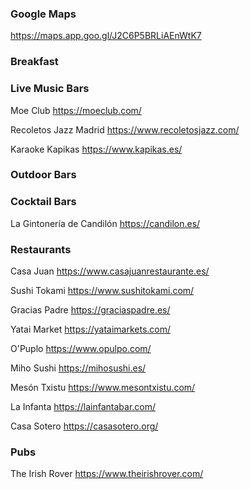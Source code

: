 ### Google Maps
https://maps.app.goo.gl/J2C6P5BRLiAEnWtK7


### Breakfast


### Live Music Bars

Moe Club
https://moeclub.com/

Recoletos Jazz Madrid
https://www.recoletosjazz.com/

Karaoke Kapikas
https://www.kapikas.es/


### Outdoor Bars



### Cocktail Bars

La Gintonería de Candilón
https://candilon.es/


### Restaurants

Casa Juan
https://www.casajuanrestaurante.es/

Sushi Tokami
https://www.sushitokami.com/

Gracias Padre
https://graciaspadre.es/

Yatai Market
https://yataimarkets.com/

O'Puplo
https://www.opulpo.com/

Miho Sushi
https://mihosushi.es/

Mesón Txistu
https://www.mesontxistu.com/

La Infanta
https://lainfantabar.com/

Casa Sotero
https://casasotero.org/


### Pubs

The Irish Rover
https://www.theirishrover.com/

